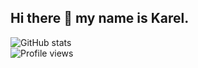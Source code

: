 ## Hi there 👋 my name is Karel.

![GitHub stats](https://github-readme-stats.vercel.app/api?username=karelfh&show_icons=true)  
![Profile views](https://gpvc.arturio.dev/karelfh)  
